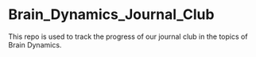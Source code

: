 # Brain_Dynamics_Journal_Club

This repo is used to track the progress of our journal club in the topics of Brain Dynamics.
